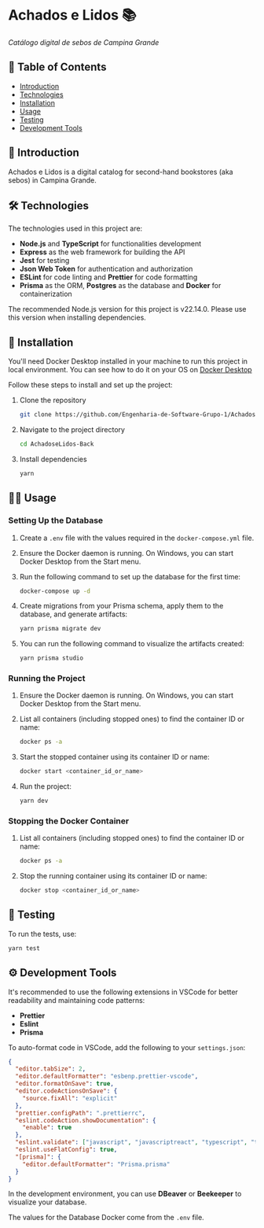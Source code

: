 # Achados e Lidos 📚

_Catálogo digital de sebos de Campina Grande_

## 📌 Table of Contents

- [Introduction](https://github.com/Engenharia-de-Software-Grupo-1/AchadoseLidos-Back?tab=readme-ov-file#-introduction)
- [Technologies](https://github.com/Engenharia-de-Software-Grupo-1/AchadoseLidos-Back?tab=readme-ov-file#%EF%B8%8F-technologies)
- [Installation](https://github.com/Engenharia-de-Software-Grupo-1/AchadoseLidos-Back?tab=readme-ov-file#-installation)
- [Usage](https://github.com/Engenharia-de-Software-Grupo-1/AchadoseLidos-Back?tab=readme-ov-file#-usage)
- [Testing](https://github.com/Engenharia-de-Software-Grupo-1/AchadoseLidos-Back?tab=readme-ov-file#-testing)
- [Development Tools](https://github.com/Engenharia-de-Software-Grupo-1/AchadoseLidos-Back?tab=readme-ov-file#%EF%B8%8F-development-tools)

## 📝 Introduction

Achados e Lidos is a digital catalog for second-hand bookstores (aka sebos) in Campina Grande.

## 🛠️ Technologies

The technologies used in this project are:

- **Node.js** and **TypeScript** for functionalities development
- **Express** as the web framework for building the API
- **Jest** for testing
- **Json Web Token** for authentication and authorization
- **ESLint** for code linting and **Prettier** for code formatting
- **Prisma** as the ORM, **Postgres** as the database and **Docker** for containerization

The recommended Node.js version for this project is v22.14.0. Please use this version when installing dependencies.

## 📂 Installation

You'll need Docker Desktop installed in your machine to run this project in local environment. You can see how to do it on your OS on [Docker Desktop](https://www.docker.com/)

Follow these steps to install and set up the project:

1. Clone the repository

   ```bash
   git clone https://github.com/Engenharia-de-Software-Grupo-1/AchadoseLidos-Back.git
   ```

2. Navigate to the project directory

   ```bash
   cd AchadoseLidos-Back
   ```

3. Install dependencies

   ```bash
   yarn
   ```

## 👩‍💻 Usage

### Setting Up the Database

1. Create a `.env` file with the values required in the `docker-compose.yml` file.
2. Ensure the Docker daemon is running. On Windows, you can start Docker Desktop from the Start menu.
3. Run the following command to set up the database for the first time:

   ```bash
   docker-compose up -d
   ```

4. Create migrations from your Prisma schema, apply them to the database, and generate artifacts:

   ```bash
   yarn prisma migrate dev
   ```

5. You can run the following command to visualize the artifacts created:

   ```bash
   yarn prisma studio
   ```

### Running the Project

1. Ensure the Docker daemon is running. On Windows, you can start Docker Desktop from the Start menu.

2. List all containers (including stopped ones) to find the container ID or name:

   ```bash
   docker ps -a
   ```

3. Start the stopped container using its container ID or name:

   ```bash
   docker start <container_id_or_name>
   ```

4. Run the project:

   ```bash
   yarn dev
   ```

### Stopping the Docker Container

1. List all containers (including stopped ones) to find the container ID or name:

   ```bash
   docker ps -a
   ```

2. Stop the running container using its container ID or name:

   ```bash
   docker stop <container_id_or_name>
   ```

## 🔬 Testing

To run the tests, use:

```bash
yarn test
```

## ⚙️ Development Tools

It's recommended to use the following extensions in VSCode for better readability and maintaining code patterns:

- **Prettier**
- **Eslint**
- **Prisma**

To auto-format code in VSCode, add the following to your `settings.json`:

```json
{
  "editor.tabSize": 2,
  "editor.defaultFormatter": "esbenp.prettier-vscode",
  "editor.formatOnSave": true,
  "editor.codeActionsOnSave": {
    "source.fixAll": "explicit"
  },
  "prettier.configPath": ".prettierrc",
  "eslint.codeAction.showDocumentation": {
    "enable": true
  },
  "eslint.validate": ["javascript", "javascriptreact", "typescript", "typescriptreact"],
  "eslint.useFlatConfig": true,
  "[prisma]": {
    "editor.defaultFormatter": "Prisma.prisma"
  }
}
```

In the development environment, you can use **DBeaver** or **Beekeeper** to visualize your database.

The values for the Database Docker come from the `.env` file.
